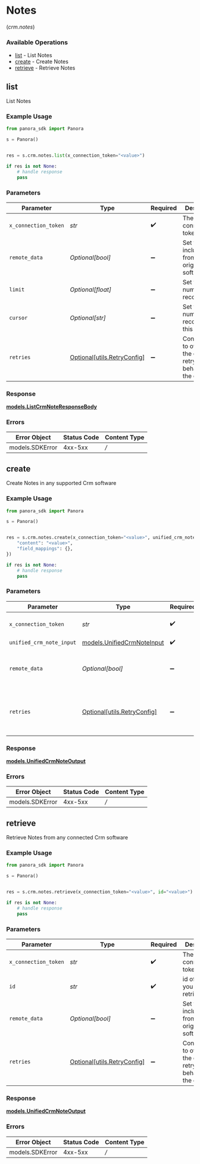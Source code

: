 # Notes
(*crm.notes*)

### Available Operations

* [list](#list) - List  Notes
* [create](#create) - Create Notes
* [retrieve](#retrieve) - Retrieve Notes

## list

List  Notes

### Example Usage

```python
from panora_sdk import Panora

s = Panora()


res = s.crm.notes.list(x_connection_token="<value>")

if res is not None:
    # handle response
    pass

```

### Parameters

| Parameter                                                           | Type                                                                | Required                                                            | Description                                                         |
| ------------------------------------------------------------------- | ------------------------------------------------------------------- | ------------------------------------------------------------------- | ------------------------------------------------------------------- |
| `x_connection_token`                                                | *str*                                                               | :heavy_check_mark:                                                  | The connection token                                                |
| `remote_data`                                                       | *Optional[bool]*                                                    | :heavy_minus_sign:                                                  | Set to true to include data from the original software.             |
| `limit`                                                             | *Optional[float]*                                                   | :heavy_minus_sign:                                                  | Set to get the number of records.                                   |
| `cursor`                                                            | *Optional[str]*                                                     | :heavy_minus_sign:                                                  | Set to get the number of records after this cursor.                 |
| `retries`                                                           | [Optional[utils.RetryConfig]](../../models/utils/retryconfig.md)    | :heavy_minus_sign:                                                  | Configuration to override the default retry behavior of the client. |


### Response

**[models.ListCrmNoteResponseBody](../../models/listcrmnoteresponsebody.md)**
### Errors

| Error Object    | Status Code     | Content Type    |
| --------------- | --------------- | --------------- |
| models.SDKError | 4xx-5xx         | */*             |

## create

Create Notes in any supported Crm software

### Example Usage

```python
from panora_sdk import Panora

s = Panora()


res = s.crm.notes.create(x_connection_token="<value>", unified_crm_note_input={
    "content": "<value>",
    "field_mappings": {},
})

if res is not None:
    # handle response
    pass

```

### Parameters

| Parameter                                                           | Type                                                                | Required                                                            | Description                                                         |
| ------------------------------------------------------------------- | ------------------------------------------------------------------- | ------------------------------------------------------------------- | ------------------------------------------------------------------- |
| `x_connection_token`                                                | *str*                                                               | :heavy_check_mark:                                                  | The connection token                                                |
| `unified_crm_note_input`                                            | [models.UnifiedCrmNoteInput](../../models/unifiedcrmnoteinput.md)   | :heavy_check_mark:                                                  | N/A                                                                 |
| `remote_data`                                                       | *Optional[bool]*                                                    | :heavy_minus_sign:                                                  | Set to true to include data from the original Crm software.         |
| `retries`                                                           | [Optional[utils.RetryConfig]](../../models/utils/retryconfig.md)    | :heavy_minus_sign:                                                  | Configuration to override the default retry behavior of the client. |


### Response

**[models.UnifiedCrmNoteOutput](../../models/unifiedcrmnoteoutput.md)**
### Errors

| Error Object    | Status Code     | Content Type    |
| --------------- | --------------- | --------------- |
| models.SDKError | 4xx-5xx         | */*             |

## retrieve

Retrieve Notes from any connected Crm software

### Example Usage

```python
from panora_sdk import Panora

s = Panora()


res = s.crm.notes.retrieve(x_connection_token="<value>", id="<value>")

if res is not None:
    # handle response
    pass

```

### Parameters

| Parameter                                                           | Type                                                                | Required                                                            | Description                                                         |
| ------------------------------------------------------------------- | ------------------------------------------------------------------- | ------------------------------------------------------------------- | ------------------------------------------------------------------- |
| `x_connection_token`                                                | *str*                                                               | :heavy_check_mark:                                                  | The connection token                                                |
| `id`                                                                | *str*                                                               | :heavy_check_mark:                                                  | id of the note you want to retrieve.                                |
| `remote_data`                                                       | *Optional[bool]*                                                    | :heavy_minus_sign:                                                  | Set to true to include data from the original Crm software.         |
| `retries`                                                           | [Optional[utils.RetryConfig]](../../models/utils/retryconfig.md)    | :heavy_minus_sign:                                                  | Configuration to override the default retry behavior of the client. |


### Response

**[models.UnifiedCrmNoteOutput](../../models/unifiedcrmnoteoutput.md)**
### Errors

| Error Object    | Status Code     | Content Type    |
| --------------- | --------------- | --------------- |
| models.SDKError | 4xx-5xx         | */*             |
